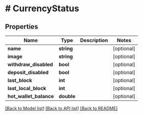 # # CurrencyStatus

## Properties

Name | Type | Description | Notes
------------ | ------------- | ------------- | -------------
**name** | **string** |  | [optional]
**image** | **string** |  | [optional]
**withdraw_disabled** | **bool** |  | [optional]
**deposit_disabled** | **bool** |  | [optional]
**last_block** | **int** |  | [optional]
**last_local_block** | **int** |  | [optional]
**hot_wallet_balance** | **double** |  | [optional]

[[Back to Model list]](../../README.md#models) [[Back to API list]](../../README.md#endpoints) [[Back to README]](../../README.md)
